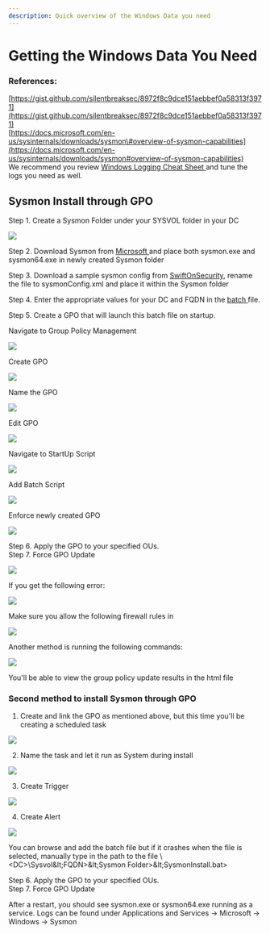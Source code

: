 ```yaml
---
description: Quick overview of the Windows Data you need
---
```


# Getting the Windows Data You Need

### References:

[https://gist.github.com/silentbreaksec/8972f8c9dce151aebbef0a58313f3971](https://gist.github.com/silentbreaksec/8972f8c9dce151aebbef0a58313f3971)  
[https://docs.microsoft.com/en-us/sysinternals/downloads/sysmon\#overview-of-sysmon-capabilities](https://docs.microsoft.com/en-us/sysinternals/downloads/sysmon#overview-of-sysmon-capabilities)  
We recommend you review [Windows Logging Cheat Sheet ](https://static1.squarespace.com/static/552092d5e4b0661088167e5c/t/5c586681f4e1fced3ce1308b/1549297281905/Windows+Logging+Cheat+Sheet_ver_Feb_2019.pdf)and tune the logs you need as well.

## Sysmon Install through GPO

Step 1. Create a Sysmon Folder under your SYSVOL folder in your DC

![](../.gitbook/assets/image%20%28140%29.png)

Step 2. Download Sysmon from [Microsoft ](https://docs.microsoft.com/en-us/sysinternals/downloads/sysmon#overview-of-sysmon-capabilities)and place both sysmon.exe and sysmon64.exe in newly created Sysmon folder

Step 3. Download a sample sysmon config from [SwiftOnSecurity](https://github.com/SwiftOnSecurity/sysmon-config), rename the file to sysmonConfig.xml and place it within the Sysmon folder

Step 4. Enter the appropriate values for your DC and FQDN in the [batch ](https://gist.github.com/silentbreaksec/8972f8c9dce151aebbef0a58313f3971)file.

Step 5. Create a GPO that will launch this batch file on startup.  
  
Navigate to Group Policy Management

![](../.gitbook/assets/image%20%28132%29.png)

Create GPO

![](../.gitbook/assets/image%20%28146%29.png)

Name the GPO 

![](../.gitbook/assets/image%20%28144%29.png)

Edit GPO

![](../.gitbook/assets/image%20%28148%29.png)

Navigate to StartUp Script

![](../.gitbook/assets/image%20%28138%29.png)

Add Batch Script 

![](../.gitbook/assets/image%20%28137%29.png)

Enforce newly created GPO

![](../.gitbook/assets/image%20%28143%29.png)

Step 6. Apply the GPO to your specified OUs.   
Step 7. Force GPO Update

![](../.gitbook/assets/image%20%28133%29.png)

If you get the following error:

![](../.gitbook/assets/image%20%28139%29.png)

Make sure you allow the following firewall rules in   


![](../.gitbook/assets/image%20%28141%29.png)

Another method is running the following commands:

![](../.gitbook/assets/image%20%28145%29.png)

You'll be able to view the group policy update results in the html file  


### Second method to install Sysmon through GPO

1. Create and link the GPO as mentioned above, but this time you'll be creating a scheduled task

![](../.gitbook/assets/image%20%28142%29.png)

2. Name the task and let it run as System during install 

![](../.gitbook/assets/image%20%28136%29.png)

3. Create Trigger

![](../.gitbook/assets/image%20%28147%29.png)

4. Create Alert

![](../.gitbook/assets/image%20%28135%29.png)

You can browse and add the batch file but if it crashes when the file is selected, manually type in the path to the file \\&lt;DC&gt;\Sysvol\&lt;FQDN&gt;\&lt;Sysmon Folder&gt;\&lt;SysmonInstall.bat&gt;  
  
Step 6. Apply the GPO to your specified OUs.   
Step 7. Force GPO Update

After a restart, you should see sysmon.exe or sysmon64.exe running as a service. Logs can be found under Applications and Services -&gt; Microsoft -&gt; Windows -&gt; Sysmon

